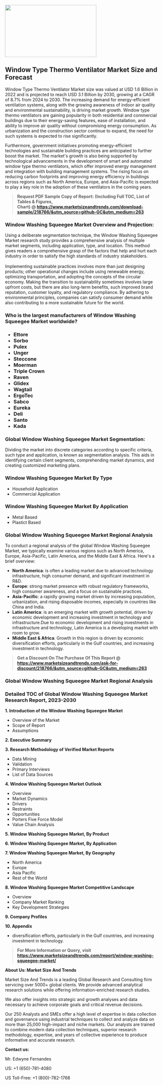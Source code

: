 <p><img class="alignnone size-medium wp-image-20088" src="https://ffe5etoiles.com/wp-content/uploads/2024/12/MST1-300x171.png" alt="" width="300" height="171" /></p><h2>Window Type Thermo Ventilator Market Size and Forecast</h2><p>Window Type Thermo Ventilator Market size was valued at USD 1.6 Billion in 2022 and is projected to reach USD 3.1 Billion by 2030, growing at a CAGR of 8.7% from 2024 to 2030. The increasing demand for energy-efficient ventilation systems, along with the growing awareness of indoor air quality and environmental sustainability, is driving market growth. Window type thermo ventilators are gaining popularity in both residential and commercial buildings due to their energy-saving features, ease of installation, and ability to improve air quality without compromising energy consumption. As urbanization and the construction sector continue to expand, the need for such systems is expected to rise significantly.</p><p>Furthermore, government initiatives promoting energy-efficient technologies and sustainable building practices are anticipated to further boost the market. The market's growth is also being supported by technological advancements in the development of smart and automated window type thermo ventilators, which offer improved energy management and integration with building management systems. The rising focus on reducing carbon footprints and improving energy efficiency in buildings across regions such as North America, Europe, and Asia-Pacific is expected to play a key role in the adoption of these ventilators in the coming years.</p></p><blockquote id="" class=""><strong>Request PDF Sample Copy of Report: (Including Full TOC, List of Tables &amp; Figures, Chart)&nbsp;@&nbsp;<strong><a href="https://www.marketsizeandtrends.com/download-sample/218766/&utm_source=github-GC&utm_medium=263" target="_blank">https://www.marketsizeandtrends.com/download-sample/218766/&utm_source=github-GC&utm_medium=263</a></strong></strong></blockquote><h3 id="" class="">Window Washing Squeegee Market&nbsp;Overview and Projection:</h3><p id="" class="">Using a deliberate segmentation technique, the Window Washing Squeegee Market research study provides a comprehensive analysis of multiple market segments, including application, type, and location. This method gives readers a comprehensive grasp of the factors that help and hurt each industry in order to satisfy the high standards of industry stakeholders. <br /> <br />Implementing sustainable practices involves more than just designing products; other operational changes include using renewable energy, optimizing transportation, and adopting the concepts of the circular economy. Making the transition to sustainability sometimes involves large upfront costs, but there are also long-term benefits, such improved brand reputation, customer loyalty, and regulatory compliance. By adhering to environmental principles, companies can satisfy consumer demand while also contributing to a more sustainable future for the world.</p><h3 id="" class="">Who is the largest manufacturers of&nbsp;Window Washing Squeegee Market worldwide?</h3><h3 class=""><p><ul><li>Ettore </li><li> Sorbo </li><li> Pulex </li><li> Unger </li><li> Steccone </li><li> Moerman </li><li> Triple Crown </li><li> Raven </li><li> Glidex </li><li> Wagtail </li><li> ErgoTec </li><li> Sabco </li><li> Eureka </li><li> Deli </li><li> Santo </li><li> Kada</li></ul></p></h3><h3 id="" class="">Global&nbsp;Window Washing Squeegee Market Segmentation:</h3><p id="" class="">Dividing the market into discrete categories according to specific criteria, such type and application, is known as segmentation analysis. This aids in identifying certain client segments, comprehending market dynamics, and creating customized marketing plans.</p><h3 id="" class="">Window Washing Squeegee Market&nbsp;By Type</h3><p><p><ul><li>Household Application</li><li> Commercial Application</p></li></ul></p></p><h3 id="" class="">Window Washing Squeegee Market&nbsp;By Application</h3><p class=""><p><ul><li>Metal Based</li><li> Plastict Based</li></ul></p></p><h3 id="" class="">Global Window Washing Squeegee Market Regional Analysis</h3><p id="" class="">To conduct a regional analysis of the global Window Washing Squeegee Market, we typically examine various regions such as North America, Europe, Asia-Pacific, Latin America, and the Middle East &amp; Africa. Here's a brief overview:</p><ul><li><strong>North America</strong>: is often a leading market due to advanced technology infrastructure, high consumer demand, and significant investment in R&amp;D.</li><li><strong>Europe</strong>: strong market presence with robust regulatory frameworks, high consumer awareness, and a focus on sustainable practices.</li><li><strong>Asia-Pacific</strong>: a rapidly growing market driven by increasing population, urbanization, and rising disposable incomes, especially in countries like China and India.</li><li><strong>Latin America</strong>: is an emerging market with growth potential, driven by economic development and increasing investment in technology and infrastructure.Due to economic development and rising investments in infrastructure and technology, Latin America is a developing market with room to grow.</li><li><strong>Middle East &amp; Africa</strong>: Growth in this region is driven by economic diversification efforts, particularly in the Gulf countries, and increasing investment in technology.</li></ul><blockquote id="" class=""><strong>Get a Discount On The Purchase Of This Report @ <strong><a href="https://www.marketsizeandtrends.com/ask-for-discount/218766/&utm_source=github-GC&utm_medium=263" target="_blank">https://www.marketsizeandtrends.com/ask-for-discount/218766/&utm_source=github-GC&utm_medium=263</a></strong></strong></blockquote><h3 id="" class="">Global Window Washing Squeegee Market Regional Analysis</h3><h3 id="" class="">Detailed TOC of Global Window Washing Squeegee Market Research Report, 2023-2030</h3><p id="" class=""><strong>1. Introduction of the Window Washing Squeegee Market</strong></p><ul><li>Overview of the Market</li><li>Scope of Report</li><li>Assumptions</li></ul><p id="" class=""><strong>2. Executive Summary</strong></p><p id="" class=""><strong>3. Research Methodology of Verified Market Reports</strong></p><ul><li>Data Mining</li><li>Validation</li><li>Primary Interviews</li><li>List of Data Sources</li></ul><p id="" class=""><strong>4. Window Washing Squeegee Market Outlook</strong></p><ul><li>Overview</li><li>Market Dynamics</li><li>Drivers</li><li>Restraints</li><li>Opportunities</li><li>Porters Five Force Model</li><li>Value Chain Analysis</li></ul><p id="" class=""><strong>5. Window Washing Squeegee Market, By Product</strong></p><p id="" class=""><strong>6. Window Washing Squeegee Market, By Application</strong></p><p id="" class=""><strong>7. Window Washing Squeegee Market, By Geography</strong></p><ul><li>North America</li><li>Europe</li><li>Asia Pacific</li><li>Rest of the World</li></ul><p id="" class=""><strong>8. Window Washing Squeegee Market Competitive Landscape</strong></p><ul><li>Overview</li><li>Company Market Ranking</li><li>Key Development Strategies</li></ul><p id="" class=""><strong>9. Company Profiles</strong></p><p id="" class=""><strong>10. Appendix</strong></p><ul><li>diversification efforts, particularly in the Gulf countries, and increasing investment in technology.</li></ul><blockquote id="" class=""><strong>For More Information or Query, visit <strong><strong><a href="https://www.marketsizeandtrends.com/report/window-washing-squeegee-market/" target="_blank">https://www.marketsizeandtrends.com/report/window-washing-squeegee-market/</a></strong></strong></strong></blockquote><p id="" class=""><strong>About Us: Market Size And Trends</strong></p><p id="" class="">Market Size And Trends is a leading Global Research and Consulting firm servicing over 5000+ global clients. We provide advanced analytical research solutions while offering information-enriched research studies.</p><p id="" class="">We also offer insights into strategic and growth analyses and data necessary to achieve corporate goals and critical revenue decisions.</p><p id="" class="">Our 250 Analysts and SMEs offer a high level of expertise in data collection and governance using industrial techniques to collect and analyze data on more than 25,000 high-impact and niche markets. Our analysts are trained to combine modern data collection techniques, superior research methodology, expertise, and years of collective experience to produce informative and accurate research.</p><p id="" class=""><strong>Contact us:</strong></p><p id="" class="">Mr. Edwyne Fernandes</p><p id="" class="">US: +1 (650)-781-4080</p><p id="" class="">US Toll-Free: +1 (800)-782-1768</p>
